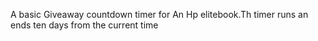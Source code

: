 A basic Giveaway countdown timer for An Hp elitebook.Th timer runs an ends ten days from the current time
